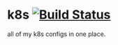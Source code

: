 # k8s [![Build Status](https://cloud.drone.io/api/badges/shrivara/k8s/status.svg)](https://cloud.drone.io/shrivara/k8s)

all of my k8s configs in one place.
